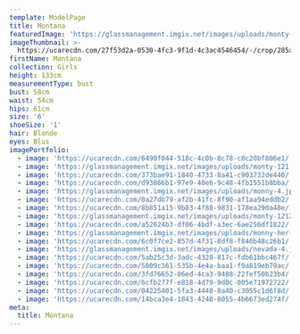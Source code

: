 ```yaml
---
template: ModelPage
title: Montana
featuredImage: 'https://glassmanagement.imgix.net/images/uploads/monty-12121.jpg'
imageThumbnail: >-
  https://ucarecdn.com/27f53d2a-0530-4fc3-9f1d-4c3ac4546454/-/crop/285x362/156,126/-/preview/
firstName: Montana
collection: Girls
height: 133cm
measurementType: bust
bust: 58cm
waist: 54cm
hips: 61cm
size: '6'
shoeSize: '1'
hair: Blonde
eyes: Blus
imagePortfolio:
  - image: 'https://ucarecdn.com/6490f044-518c-4c0b-8c78-c0c20bf806e1/'
  - image: 'https://glassmanagement.imgix.net/images/uploads/monty-121.jpg'
  - image: 'https://ucarecdn.com/373bae91-1840-4733-8a41-c903732de440/'
  - image: 'https://ucarecdn.com/d93866b1-97e9-40e6-9c48-4fb1551b8bba/'
  - image: 'https://glassmanagement.imgix.net/images/uploads/monny-4.jpg'
  - image: 'https://ucarecdn.com/0a27db79-af2b-41fc-8f90-af1aa94eddb2/'
  - image: 'https://ucarecdn.com/8b851a15-9b83-4f88-9831-178ea290a48e/'
  - image: 'https://glassmanagement.imgix.net/images/uploads/monty-121212121.jpg'
  - image: 'https://ucarecdn.com/a52624b3-df06-4bdf-a3ec-6ae256df1822/'
  - image: 'https://glassmanagement.imgix.net/images/uploads/monny-her-shadow.jpg'
  - image: 'https://ucarecdn.com/6c0f7ce2-857d-4f31-8df8-f840b48c26b1/'
  - image: 'https://glassmanagement.imgix.net/images/uploads/nevada-4.jpg'
  - image: 'https://ucarecdn.com/5ab25c3d-3adc-4328-817c-fdb61bbc467f/'
  - image: 'https://ucarecdn.com/5009c361-535b-4e4a-baa1-f9a819eb79ac/'
  - image: 'https://ucarecdn.com/3fd76652-06ed-4ca3-9488-22fef50b23b4/'
  - image: 'https://ucarecdn.com/6cfb277f-e818-4d79-9d0c-005e71972722/'
  - image: 'https://ucarecdn.com/04225401-5fa3-4440-8a40-c3055c1d6f8d/'
  - image: 'https://ucarecdn.com/14bca3e4-1843-4240-8055-4b6673ed274f/'
meta:
  title: Montana
---
```


